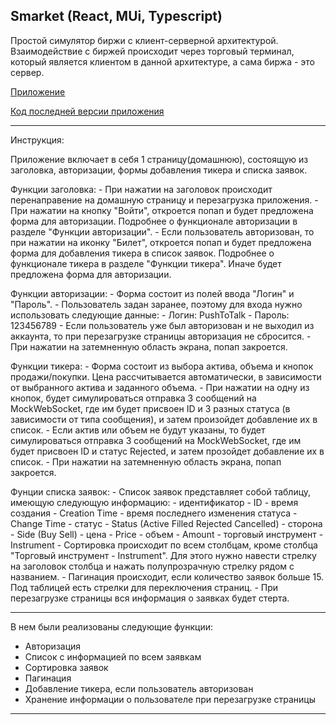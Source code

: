 ## Smarket (React, MUi, Typescript)

Простой симулятор биржи с клиент-серверной архитектурой. Взаимодействие с биржей происходит через торговый терминал, который является клиентом в данной архитектуре, а сама биржа - это сервер.

[Приложение](https://pushtotalkme.github.io/Smarket/)

[Код последней версии приложения](https://github.com/PushToTalkMe/Smarket/tree/release)

--------------------------------------

Инструкция:

Приложение включает в себя 1 страницу(домашнюю), состоящую из заголовка, авторизации, формы добавления тикера и списка заявок.

Функции заголовка:
    - При нажатии на заголовок происходит перенаправение на домашную страницу и перезагрузка приложения.
    - При нажатии на кнопку "Войти", откроется попап и будет предложена форма для авторизации. Подробнее о функционале авторизации в разделе "Функции авторизации".
    - Если пользователь авторизован, то при нажатии на иконку "Билет", откроется попап и будет предложена форма для добавления тикера в список заявок. Подробнее о функционале тикера в разделе "Функции тикера". Иначе будет предложена форма для авторизации.
    
  Функции авторизации:
    - Форма состоит из полей ввода "Логин" и "Пароль".
    - Пользователь задан заранее, поэтому для входа нужно использовать следующие данные:
      - Логин: PushToTalk
      - Пароль: 123456789
    - Если пользователь уже был авторизован и не выходил из аккаунта, то при перезагрузке страницы авторизация не сбросится.
    - При нажатии на затемненную область экрана, попап закроется.
    
  Функции тикера:
    - Форма состоит из выбора актива, объема и кнопок продажи/покупки. Цена рассчитывается автоматически, в зависимости от выбранного актива и заданного объема.
    - При нажатии на одну из кнопок, будет симулироваться отправка 3 сообщений на MockWebSocket, где им будет присвоен ID и 3 разных статуса (в зависимости от типа сообщения), и затем произойдет добавление их в список.
    - Если актив или объем не будут указаны, то будет симулироваться отправка 3 сообщений на MockWebSocket, где им будет присвоен ID и статус Rejected, и затем прозойдет добавление их в список.
    - При нажатии на затемненную область экрана, попап закроется.
    
  Фунции списка заявок:
    - Список заявок представляет собой таблицу, имеющую следующую информацию:
      - идентификатор - ID
      - время создания - Creation Time
      - время последнего изменения статуса - Change Time
      - статус - Status (Active Filled Rejected Cancelled)
      - сторона - Side (Buy Sell)
      - цена - Price
      - объем - Amount
      - торговый инструмент - Instrument
    - Сортировка происходит по всем столбцам, кроме столбца "Торговый инструмент - Instrument". Для этого нужно навести стрелку на заголовок столбца и нажать полупрозрачную стрелку рядом с названием.
    - Пагинация происходит, если количество заявок больше 15. Под таблицей есть стрелки для переключения страниц.
    - При перезагрузке страницы вся информация о заявках будет стерта.
    
--------------------------------------

В нем были реализованы следующие функции:
  - Авторизация
  - Список с информацией по всем заявкам
  - Сортировка заявок
  - Пагинация
  - Добавление тикера, если пользователь авторизован
  - Хранение информации о пользователе при перезагрузке страницы
  
--------------------------------------
